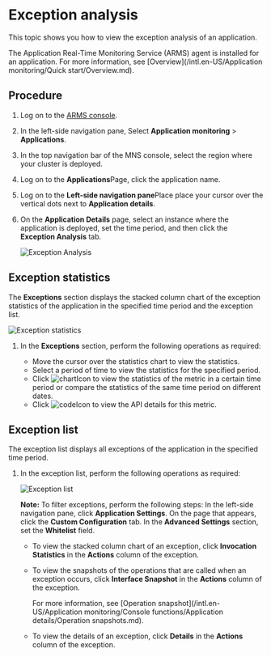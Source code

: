# Exception analysis

This topic shows you how to view the exception analysis of an application.

The Application Real-Time Monitoring Service \(ARMS\) agent is installed for an application. For more information, see [Overview](/intl.en-US/Application monitoring/Quick start/Overview.md).

## Procedure

1.  Log on to the [ARMS console](https://arms-ap-southeast-1.console.aliyun.com/#/home).

2.  In the left-side navigation pane, Select **Application monitoring** \> **Applications**.

3.  In the top navigation bar of the MNS console, select the region where your cluster is deployed.

4.  Log on to the **Applications**Page, click the application name.

5.  Log on to the **Left-side navigation pane**Place place your cursor over the vertical dots next to **Application details**.

6.  On the **Application Details** page, select an instance where the application is deployed, set the time period, and then click the **Exception Analysis** tab.

    ![Exception Analysis](https://static-aliyun-doc.oss-accelerate.aliyuncs.com/assets/img/en-US/0352684161/p232939.png)


## Exception statistics

The **Exceptions** section displays the stacked column chart of the exception statistics of the application in the specified time period and the exception list.

![Exception statistics](https://static-aliyun-doc.oss-accelerate.aliyuncs.com/assets/img/en-US/8841334161/p235678.png)

1.  In the **Exceptions** section, perform the following operations as required:

    -   Move the cursor over the statistics chart to view the statistics.
    -   Select a period of time to view the statistics for the specified period.
    -   Click ![chart](https://static-aliyun-doc.oss-accelerate.aliyuncs.com/assets/img/en-US/9624334161/p230753.png)Icon to view the statistics of the metric in a certain time period or compare the statistics of the same time period on different dates.
    -   Click ![code](https://static-aliyun-doc.oss-accelerate.aliyuncs.com/assets/img/en-US/9624334161/p230759.png)Icon to view the API details for this metric.

## Exception list

The exception list displays all exceptions of the application in the specified time period.

1.  In the exception list, perform the following operations as required:

    ![Exception list](https://static-aliyun-doc.oss-accelerate.aliyuncs.com/assets/img/en-US/8841334161/p235828.png)

    **Note:** To filter exceptions, perform the following steps: In the left-side navigation pane, click **Application Settings**. On the page that appears, click the **Custom Configuration** tab. In the **Advanced Settings** section, set the **Whitelist** field.

    -   To view the stacked column chart of an exception, click **Invocation Statistics** in the **Actions** column of the exception.
    -   To view the snapshots of the operations that are called when an exception occurs, click **Interface Snapshot** in the **Actions** column of the exception.

        For more information, see [Operation snapshot](/intl.en-US/Application monitoring/Console functions/Application details/Operation snapshots.md).

    -   To view the details of an exception, click **Details** in the **Actions** column of the exception.

